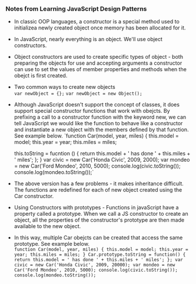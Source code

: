 ### Notes from Learning JavaScript Design Patterns
* In classic OOP languages, a constructor is a special method used to initializea  newly created object once memory has been allocated for it.
* In JavaScript, nearly everything is an object. We'll use object constructors.
* Object constructors are used to create specific types of object - both preparing the objects for use and accepting arguments a constructor can use to set the values of member properties and methods when the obejct is first created.
* Two common ways to create new objects  
`var newObject = {};`
`var newObject = new Object();`
* Although JavaScript doesn't support the concept of classes, it does support special constructor functions that work with obejcts. By prefixing a call to a constructor function with the keyword new, we can tell JavaScript we would like the function to behave like a constructor and instantiate a new object with the members defined by that function. See example below.
`function Car(model, year, miles) {
    this.model = model;
    this.year = year;
    this.miles = miles;

    this.toString = fucntion () {
        return this.model + ' has done ' + this.miles + ' miles';
    };
}
var civic = new Car('Honda Civic', 2009, 2000);
var mondeo = new Car('Ford Mondeo', 2010, 5000);
console.log(civic.toString());
console.log(mondeo.toString());`
  
* The above version has a few problems - it makes inheritance difficult. The functions are redefined for each of new object created using the Car constructor.
  
* Using Constructors with prototypes - Functions in javaScript have a property called a prototype. When we call a JS constructor to create an object, all the properties of the constructor's prototype are then made available to the new object.
* In this way, multiple Car obejcts can be created that access the same prototype. See example below.  
`function Car(model, year, miles) {
    this.model = model;
    this.year = year;
    this.miles = miles;
}
Car.prototype.toString = function() {
    return this.model = ' has done ' + this.miles + ' miles';
};
var civic = new Car('Honda Civic', 2009, 20000);
var mondeo = new Car('Ford Mondeo', 2010, 5000);
console.log(civic.toString());
console.log(mondeo.toString());`

